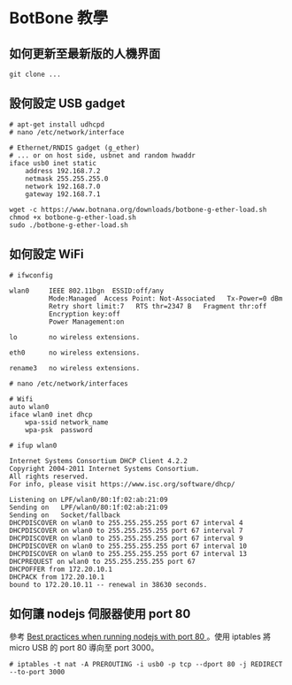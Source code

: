 # BotBone 教學

## 如何更新至最新版的人機界面
    git clone ...

## 設何設定 USB gadget

    # apt-get install udhcpd
    # nano /etc/network/interface

    # Ethernet/RNDIS gadget (g_ether)
    # ... or on host side, usbnet and random hwaddr
    iface usb0 inet static
        address 192.168.7.2
        netmask 255.255.255.0
        network 192.168.7.0
        gateway 192.168.7.1

    wget -c https://www.botnana.org/downloads/botbone-g-ether-load.sh
    chmod +x botbone-g-ether-load.sh
    sudo ./botbone-g-ether-load.sh

## 如何設定 WiFi

    # ifwconfig

    wlan0     IEEE 802.11bgn  ESSID:off/any
              Mode:Managed  Access Point: Not-Associated   Tx-Power=0 dBm
              Retry short limit:7   RTS thr=2347 B   Fragment thr:off
              Encryption key:off
              Power Management:on
     
    lo        no wireless extensions.
     
    eth0      no wireless extensions.
     
    rename3   no wireless extensions.

    # nano /etc/network/interfaces

    # Wifi
    auto wlan0
    iface wlan0 inet dhcp
        wpa-ssid network_name
        wpa-psk  password

    # ifup wlan0

    Internet Systems Consortium DHCP Client 4.2.2
    Copyright 2004-2011 Internet Systems Consortium.
    All rights reserved.
    For info, please visit https://www.isc.org/software/dhcp/
     
    Listening on LPF/wlan0/80:1f:02:ab:21:09
    Sending on   LPF/wlan0/80:1f:02:ab:21:09
    Sending on   Socket/fallback
    DHCPDISCOVER on wlan0 to 255.255.255.255 port 67 interval 4
    DHCPDISCOVER on wlan0 to 255.255.255.255 port 67 interval 7
    DHCPDISCOVER on wlan0 to 255.255.255.255 port 67 interval 9
    DHCPDISCOVER on wlan0 to 255.255.255.255 port 67 interval 10
    DHCPDISCOVER on wlan0 to 255.255.255.255 port 67 interval 13
    DHCPREQUEST on wlan0 to 255.255.255.255 port 67
    DHCPOFFER from 172.20.10.1
    DHCPACK from 172.20.10.1
    bound to 172.20.10.11 -- renewal in 38630 seconds.

## 如何讓 nodejs 伺服器使用 port 80

參考
<a href="http://stackoverflow.com/questions/16573668/best-practices-when-running-node-js-with-port-80-ubuntu-linode">
Best practices when running nodejs with port 80
</a>
。使用 iptables 將 micro USB 的 port 80 導向至 port 3000。

    # iptables -t nat -A PREROUTING -i usb0 -p tcp --dport 80 -j REDIRECT --to-port 3000

